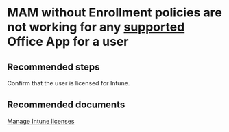 <properties 
    pageTitle="MAM without enrollment policies are not working for any supported Office App for a user"
    description="MAM without enrollment policies are not working for any supported Office App for a user"
    service="microsoft.intune"
    resource="intune"
    authors="JordanWallach"
    displayOrder="2"
    selfHelpType="resource"
    supportTopicIds=""
    resourceTags="mam"
    productPesIds=""
    cloudEnvironments="public"
 />

# MAM without Enrollment policies are not working for any [supported](https://www.microsoft.com/cloud-platform/microsoft-intune-partners) Office App for a user

## **Recommended steps**
Confirm that the user is licensed for Intune.

## **Recommended documents**

[Manage Intune licenses](https://docs.microsoft.com/intune/get-started/start-with-a-paid-subscription-to-microsoft-intune-step-4)